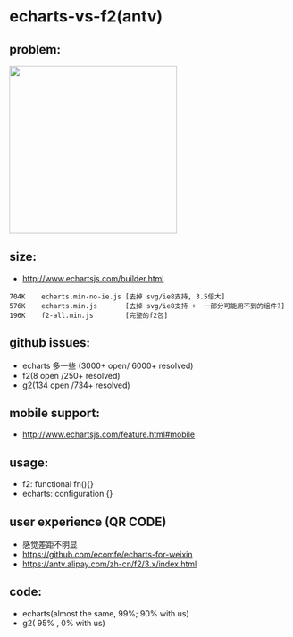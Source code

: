 # echarts-vs-f2(antv)

## problem:
<img src="https://ws3.sinaimg.cn/large/006tNbRwgy1fxk9no7x8lj30hc07fdg1.jpg" width="300">

## size:
+ http://www.echartsjs.com/builder.html
~~~
704K	echarts.min-no-ie.js [去掉 svg/ie8支持, 3.5倍大]
576K	echarts.min.js       [去掉 svg/ie8支持 +  一部分可能用不到的组件?]
196K	f2-all.min.js        [完整的f2包]
~~~

## github issues:
+ echarts 多一些 (3000+ open/ 6000+ resolved)
+ f2(8 open /250+ resolved)
+ g2(134 open /734+ resolved)


## mobile support:
+ http://www.echartsjs.com/feature.html#mobile

## usage:
+ f2: functional fn(){}
+ echarts: configuration {}

## user experience (QR CODE)
+ 感觉差距不明显
+ https://github.com/ecomfe/echarts-for-weixin
+ https://antv.alipay.com/zh-cn/f2/3.x/index.html

## code:
+ echarts(almost the same, 99%; 90% with us)
+ g2( 95% , 0% with us)